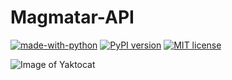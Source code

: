 # Magmatar-API
[![made-with-python](https://img.shields.io/badge/Made%20with-Python-1f425f.svg)](https://www.python.org/)
[![PyPI version](https://badge.fury.io/py/magmatar-api.svg)](https://badge.fury.io/py/magmatar-api)
[![MIT license](https://img.shields.io/badge/License-MIT-blue.svg)](https://lbesson.mit-license.org/)

![Image of Yaktocat](https://magmatar.com/img/magma.png)
